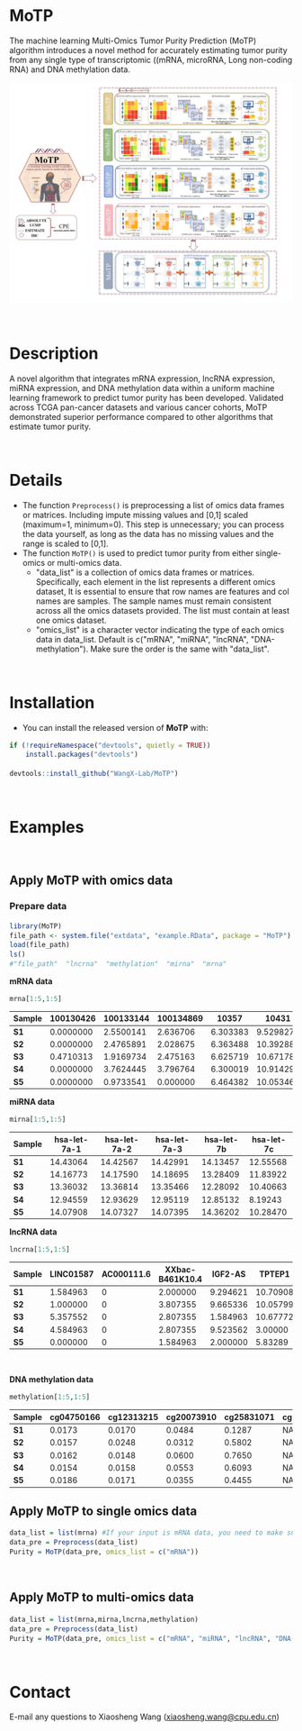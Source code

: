 # MoTP

The machine learning Multi-Omics Tumor Purity Prediction (MoTP) algorithm introduces a novel method for accurately estimating tumor purity from any single type of transcriptomic ((mRNA, microRNA, Long non-coding RNA) and DNA methylation data.

![Overview of MoTP](MoTP.jpg)



&nbsp;
&nbsp;

# Description

A novel algorithm that integrates mRNA expression, lncRNA expression, miRNA expression, and DNA methylation data within a uniform  machine learning framework to predict tumor purity has been developed.  Validated across TCGA pan-cancer datasets and various cancer cohorts,  MoTP demonstrated superior performance compared to other algorithms that estimate tumor purity.



&nbsp;

# Details

+ The function `Preprocess()` is preprocessing a list of omics data frames or matrices. Including impute missing values and [0,1] scaled (maximum=1, minimum=0). This step is unnecessary; you can process the data yourself, as long as the data has no missing values and the range is scaled to [0,1].
+ The function `MoTP()` is used to predict tumor purity from either single-omics or multi-omics data.
  + "data_list" is a collection of omics data frames or matrices. Specifically, each element in the list represents a different omics dataset, It is essential to ensure that row names are features and col names are samples. The sample names must remain consistent across all the omics datasets provided. The list must contain at least one omics dataset.
  + "omics_list" is a character vector indicating the type of each omics data in data_list. Default is c("mRNA", "miRNA", "lncRNA", "DNA-methylation"). Make sure the order is the same with "data_list".

&nbsp;
&nbsp;

# Installation

- You can install the released version of **MoTP** with:
  &nbsp;

```R
if (!requireNamespace("devtools", quietly = TRUE))
    install.packages("devtools")

devtools::install_github("WangX-Lab/MoTP")
```

&nbsp;
&nbsp;

# Examples

&nbsp;
&nbsp;

## **Apply MoTP with omics data** 

### **Prepare data**

```R
library(MoTP)
file_path <- system.file("extdata", "example.RData", package = "MoTP")
load(file_path)
ls()
#"file_path"  "lncrna"  "methylation"  "mirna"  "mrna"
```



**mRNA data**

```R
mrna[1:5,1:5]
```

| Sample | 100130426 | 100133144 | 100134869 | 10357    | 10431     |
| ------ | --------- | --------- | --------- | -------- | --------- |
| **S1** | 0.0000000 | 2.5500141 | 2.636706  | 6.303383 | 9.529827  |
| **S2** | 0.0000000 | 2.4765891 | 2.028675  | 6.363488 | 10.392884 |
| **S3** | 0.4710313 | 1.9169734 | 2.475163  | 6.625719 | 10.671783 |
| **S4** | 0.0000000 | 3.7624445 | 3.796764  | 6.300019 | 10.914296 |
| **S5** | 0.0000000 | 0.9733541 | 0.000000  | 6.464382 | 10.053460 |



**miRNA data**

```R
mirna[1:5,1:5]
```

| Sample | hsa-let-7a-1 | hsa-let-7a-2 | hsa-let-7a-3 | hsa-let-7b | hsa-let-7c |
| ------ | ------------ | ------------ | ------------ | ---------- | ---------- |
| **S1** | 14.43064     | 14.42567     | 14.42991     | 14.13457   | 12.55568   |
| **S2** | 14.16773     | 14.17590     | 14.18695     | 13.28409   | 11.83922   |
| **S3** | 13.36032     | 13.36814     | 13.35466     | 12.28092   | 10.40663   |
| **S4** | 12.94559     | 12.93629     | 12.95119     | 12.85132   | 8.19243    |
| **S5** | 14.07908     | 14.07327     | 14.07395     | 14.36202   | 10.28470   |





**lncRNA data**

```R
lncrna[1:5,1:5]
```

| Sample | **LINC01587** | **AC000111.6** | **XXbac-B461K10.4** | **IGF2-AS** | **TPTEP1** |
| ------ | ------------- | -------------- | ------------------- | ----------- | ---------- |
| **S1** | 1.584963      | 0              | 2.000000            | 9.294621    | 10.70908   |
| **S2** | 1.000000      | 0              | 3.807355            | 9.665336    | 10.05799   |
| **S3** | 5.357552      | 0              | 2.807355            | 1.584963    | 10.67772   |
| **S4** | 4.584963      | 0              | 2.807355            | 9.523562    | 3.00000    |
| **S5** | 0.000000      | 0              | 1.584963            | 2.000000    | 5.83289    |

&nbsp;

**DNA methylation data**

```R
methylation[1:5,1:5]
```

| Sample | cg04750166 | cg12313215 | cg20073910 | cg25831071 | cg20980303 |
| ------ | ---------- | ---------- | ---------- | ---------- | ---------- |
| **S1** | 0.0173     | 0.0170     | 0.0484     | 0.1287     | NA         |
| **S2** | 0.0157     | 0.0248     | 0.0312     | 0.5802     | NA         |
| **S3** | 0.0162     | 0.0148     | 0.0600     | 0.7650     | NA         |
| **S4** | 0.0154     | 0.0158     | 0.0553     | 0.6093     | NA         |
| **S5** | 0.0186     | 0.0171     | 0.0355     | 0.4455     | NA         |




## Apply MoTP to single omics data

```R
data_list = list(mrna) #If your input is mRNA data, you need to make sure the feature is Gene ID
data_pre = Preprocess(data_list)
Purity = MoTP(data_pre, omics_list = c("mRNA"))
```

&nbsp;
&nbsp;


## **Apply MoTP to multi-omics data**



```R
data_list = list(mrna,mirna,lncrna,methylation)
data_pre = Preprocess(data_list)
Purity = MoTP(data_pre, omics_list = c("mRNA", "miRNA", "lncRNA", "DNA-methylation"))
```


&nbsp;
# Contact

E-mail any questions to Xiaosheng Wang (xiaosheng.wang@cpu.edu.cn)

